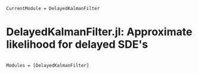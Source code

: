 ```@meta
CurrentModule = DelayedKalmanFilter
```

# DelayedKalmanFilter.jl: Approximate likelihood for delayed SDE's

```@index
```

```@autodocs
Modules = [DelayedKalmanFilter]
```
